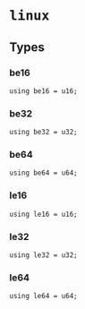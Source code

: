 # `linux`


## Types

### **be16**

```pat
using be16 = u16;
```
### **be32**

```pat
using be32 = u32;
```
### **be64**

```pat
using be64 = u64;
```
### **le16**

```pat
using le16 = u16;
```
### **le32**

```pat
using le32 = u32;
```
### **le64**

```pat
using le64 = u64;
```
